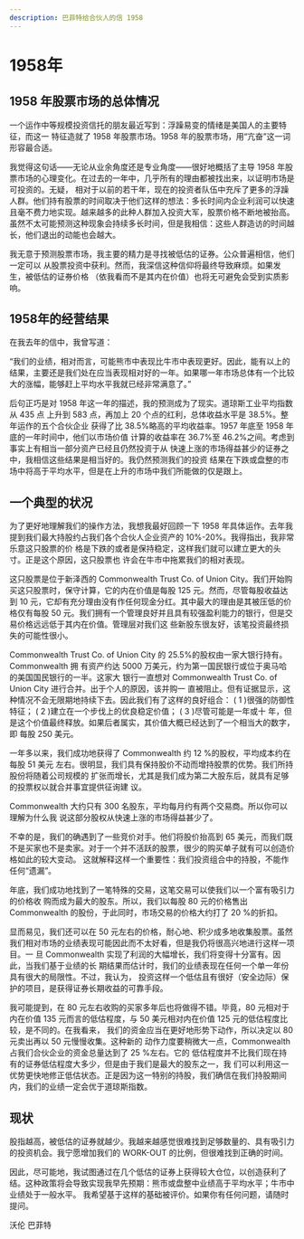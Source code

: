```yaml
---
description: 巴菲特给合伙人的信 1958
---
```


# 1958年

## 1958 年股票市场的总体情况

一个运作中等规模投资信托的朋友最近写到：浮躁易变的情绪是美国人的主要特征，而这一 特征造就了 1958 年股票市场。1958 年的股票市场，用“亢奋”这一词形容最合适。

我觉得这句话——无论从业余角度还是专业角度——很好地概括了主导 1958 年股票市场的心理变化。在过去的一年中，几乎所有的理由都被找出来，以证明市场是可投资的。无疑， 相对于以前的若干年，现在的投资者队伍中充斥了更多的浮躁人群。他们持有股票的时间取决于他们这样的想法：多长时间内企业利润可以快速且毫不费力地实现。越来越多的此种人群加入投资大军，股票价格不断地被抬高。虽然不太可能预测这种现象会持续多长时间，但是我相信：这些人群造访的时间越长，他们退出的动能也会越大。

我无意于预测股票市场，我主要的精力是寻找被低估的证券。公众普遍相信，他们一定可以 从股票投资中获利。然而，我深信这种信仰将最终导致麻烦。如果发生，被低估的证券价格 （依我看而不是其内在价值）也将无可避免会受到实质影响。

## 1958年的经营结果

在我去年的信中，我曾写道：

“我们的业绩，相对而言，可能熊市中表现比牛市中表现更好。因此，能有以上的结果，主要还是我们处在应当表现相对好的一年。如果哪一年市场总体有一个比较大的涨幅，能够赶上平均水平我就已经非常满意了。”

后句正巧是对 1958 年这一年的描述，我的预测成为了现实。道琼斯工业平均指数从 435 点 上升到 583 点，再加上 20 个点的红利，总体收益水平是 38.5%。整年运作的五个合伙企业 获得了比 38.5%略高的平均收益率。1957 年底至 1958 年底的一年时间中，他们以市场价值 计算的收益率在 36.7%至 46.2%之间。考虑到事实上有相当一部分资产已经且仍然投资于从 快速上涨的市场得益甚少的证券之中，我相信这些结果是相当好的。我仍然预测我们的投资 结果在下跌或盘整的市场中将高于平均水平，但是在上升的市场中我们所能做的仅是跟上。

## 一个典型的状况

为了更好地理解我们的操作方法，我想我最好回顾一下 1958 年具体运作。去年我提到我们最大持股约占我们各个合伙人企业资产的 10%-20%。我得指出，我非常乐意这只股票的价 格是下跌的或者是保持稳定，这样我们就可以建立更大的头寸。正是这个原因，这只股票也 许会在牛市中拖累我们的相对表现。

这只股票是位于新泽西的 Commonwealth Trust Co. of Union City。我们开始购买这只股票时，保守计算，它的内在价值是每股 125 元。然而，尽管每股收益达到 10 元，它却有充分理由没有作任何现金分红。其中最大的理由是其被压低的价格仅有每股 50 元。我们拥有一个管理良好并且具有较强盈利能力的银行，但是交易价格远远低于其内在价值。管理层对我们这 些新股东很友好，该笔投资最终损失的可能性很小。

Commonwealth Trust Co. of Union City 的 25.5%的股权由一家大银行持有。Commonwealth 拥 有资产约达 5000 万美元，约为第一国民银行或位于奥马哈的美国国民银行的一半。这家大 银行一直想对 Commonwealth Trust Co. of Union City 进行合并。出于个人的原因，该并购一 直被阻止。但有证据显示，这种情况不会无限期地持续下去。因此我们有了这样的良好组合： ( 1 )很强的防御性特征； ( 2 )建立在一个步伐上的优良稳定价值； ( 3 )尽管可能是一年或十 年，但是这个价值最终释放。如果后者属实，其价值大概已经达到了一个相当大的数字，即 每股 250 美元。

一年多以来，我们成功地获得了 Commonwealth 约 12 %的股权，平均成本约在每股 51 美元 左右。很明显，我们具有保持股价不动而增持股票的优势。我们所持股份将随着公司规模的 扩张而增长，尤其是我们成为第二大股东后，就具有足够的投票权以就合并事宜提供征询建 议。

Commonwealth 大约只有 300 名股东，平均每月约有两个交易商。所以你可以理解为什么我 说这部分股权从快速上涨的市场得益甚少了。

不幸的是，我们的确遇到了一些竞价对手。他们将股价抬高到 65 美元，而我们既不是买家也不是卖家。对于一个并不活跃的股票，很少的购买单子就有可以创造价格如此的较大变动。 这就解释这样一个重要性：我们投资组合中的持股，不能作任何“遗漏”。

年底，我们成功地找到了一笔特殊的交易，这笔交易可以使我们以一个富有吸引力的价格收 购而成为最大的股东。所以，我们以每股 80 元的价格售出 Commonwealth 的股份，于此同时，市场交易的价格大约打了 20 %的折扣。

显而易见，我们还可以在 50 元左右的价格，耐心地、积少成多地收集股票。虽然我们相对市场的业绩表现可能因此而不太好看，但是我仍将很高兴地进行这样一项目。一 旦 Commonwealth 实现了利润的大幅增长，我们将变得十分富有。因此，当我们基于业绩的长 期结果而估计时，我们的业绩表现在任何一个单一年份具有很大的局限性。不过，我认为， 投资这样一个低估且有很好（安全边际）保护的项目，是获得证券长期收益的可靠手段。

我可能提到，在 80 元左右收购的买家多年后也将做得不错。毕竟，80 元相对于内在价值 135 元而言的低估程度，与 50 美元相对内在价值 125 元的低估程度比较，是不同的。在我看来， 我们的资金应当在更好地形势下动作，所以决定以 80 元卖出再以 50 元慢慢收集。这种新的 动作力度要稍微大一点，Commonwealth 占我们合伙企业的资金总量达到了 25 %左右。它的 低估程度并不比我们现在持有的证券低估程度大多少，但是由于我们是最大的股东之一，我 们可以利用这一优势更快地修正低估状态。正是因为这一特别的持股，我们确信在我们持股期间内，我们的业绩一定会优于道琼斯指数。

## 现状

股指越高，被低估的证券就越少。我越来越感觉很难找到足够数量的、具有吸引力的投资机会。我宁愿增加我们的 WORK-OUT 的比例，但很难找到正确的时间。

因此，尽可能地，我试图通过在几个低估的证券上获得较大仓位，以创造获利了结。这种政策将会导致实现我早先预期：熊市或盘整中业绩高于平均水平；牛市中业绩处于一般水平。 我希望基于这样的基础被评价。如果你有任何问题，请随时提问。

沃伦 巴菲特
